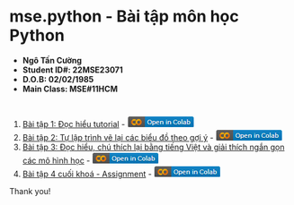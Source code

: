 # mse.python - Bài tập môn học Python
- **Ngô Tấn Cường**
- **Student ID#: 22MSE23071**
- **D.O.B: 02/02/1985**
- **Main Class: MSE#11HCM**
#
1. [Bài tập 1: Đọc hiểu tutorial](https://github.com/ngotancuong/mse.python/blob/main/Baitap01.ipynb) - [<img src="https://github.com/ngotancuong/mse.python/blob/master/colab_icon.jpg">](https://colab.research.google.com/github/ngotancuong/mse.python/blob/main/Baitap01.ipynb)
2. [Bài tập 2: Tự lập trình vẽ lại các biểu đồ theo gợi ý](https://github.com/ngotancuong/mse.python/blob/main/Baitap02.ipynb) - [<img src="https://github.com/ngotancuong/mse.python/blob/master/colab_icon.jpg">](https://colab.research.google.com/github/ngotancuong/mse.python/blob/main/Baitap02.ipynb)
3. [Bài tập 3: Đọc hiểu, chú thích lại bằng tiếng Việt và giải thích ngắn gọn các mô hình học](https://github.com/ngotancuong/mse.python/blob/main/Baitap03.ipynb) - [<img src="https://github.com/ngotancuong/mse.python/blob/master/colab_icon.jpg">](https://colab.research.google.com/github/ngotancuong/mse.python/blob/main/Baitap03.ipynb)
4. [Bài tập 4 cuối khoá - Assignment](https://github.com/ngotancuong/mse.python/blob/main/Baitap04.ipynb) - [<img src="https://github.com/ngotancuong/mse.python/blob/master/colab_icon.jpg">](https://colab.research.google.com/github/ngotancuong/mse.python/blob/main/Baitap04.ipynb)

Thank you!
